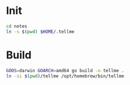 # Init

```bash
cd notes
ln -s $(pwd) $HOME/.tellme
```

# Build 

```bash
GOOS=darwin GOARCH=amd64 go build -o tellme .
ln -si $(pwd)/tellme /opt/homebrew/bin/tellme
```

